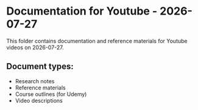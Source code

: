 # Documentation for Youtube - 2026-07-27

This folder contains documentation and reference materials for Youtube videos on 2026-07-27.

## Document types:
- Research notes
- Reference materials
- Course outlines (for Udemy)
- Video descriptions
